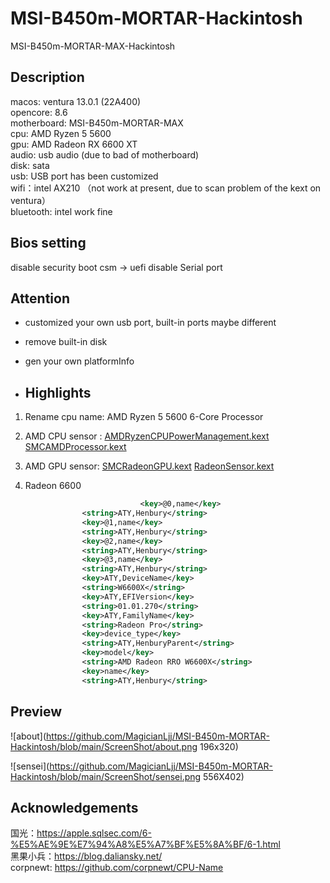 # MSI-B450m-MORTAR-Hackintosh
MSI-B450m-MORTAR-MAX-Hackintosh

## Description
macos: ventura 13.0.1 (22A400)  
opencore: 8.6  
motherboard: MSI-B450m-MORTAR-MAX  
cpu: AMD Ryzen 5 5600   
gpu: AMD Radeon RX 6600 XT  
audio: usb audio (due to bad of motherboard)  
disk: sata  
usb: USB port has been customized   
wifi：intel AX210 （not work at present, due to scan problem of the kext on ventura）   
bluetooth: intel work fine   

## Bios setting
disable security boot 
csm -> uefi 
disable Serial port 

## Attention
- customized your own usb port,  built-in ports maybe different 

- remove built-in disk 

- gen your own platformInfo 

- ## Highlights


1. Rename cpu name: AMD Ryzen 5 5600 6-Core Processor

2. AMD CPU sensor :  [AMDRyzenCPUPowerManagement.kext](OC/Kexts/AMDRyzenCPUPowerManagement.kext)  [SMCAMDProcessor.kext](OC/Kexts/SMCAMDProcessor.kext) 

3. AMD GPU sensor:  [SMCRadeonGPU.kext](OC/Kexts/SMCRadeonGPU.kext)  [RadeonSensor.kext](OC/Kexts/RadeonSensor.kext) 

4.  Radeon 6600

   ```xml
   								<key>@0,name</key>
                   <string>ATY,Henbury</string>
                   <key>@1,name</key>
                   <string>ATY,Henbury</string>
                   <key>@2,name</key>
                   <string>ATY,Henbury</string>
                   <key>@3,name</key>
                   <string>ATY,Henbury</string>
                   <key>ATY,DeviceName</key>
                   <string>W6600X</string>
                   <key>ATY,EFIVersion</key>
                   <string>01.01.270</string>
                   <key>ATY,FamilyName</key>
                   <string>Radeon Pro</string>
                   <key>device_type</key>
                   <string>ATY,HenburyParent</string>
                   <key>model</key>
                   <string>AMD Radeon RRO W6600X</string>
                   <key>name</key>
                   <string>ATY,Henbury</string>
   ```


## Preview
![about](https://github.com/MagicianLjj/MSI-B450m-MORTAR-Hackintosh/blob/main/ScreenShot/about.png 196x320)

![sensei](https://github.com/MagicianLjj/MSI-B450m-MORTAR-Hackintosh/blob/main/ScreenShot/sensei.png 556X402)

## Acknowledgements 
国光：https://apple.sqlsec.com/6-%E5%AE%9E%E7%94%A8%E5%A7%BF%E5%8A%BF/6-1.html  
黑果小兵：https://blog.daliansky.net/   
corpnewt: https://github.com/corpnewt/CPU-Name  

